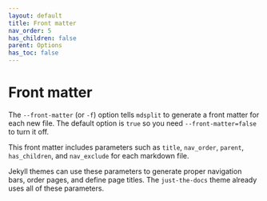 ```yaml
---
layout: default
title: Front matter 
nav_order: 5
has_children: false
parent: Options
has_toc: false
---
```

# Front matter 

The `--front-matter` (or `-f`) option tells `mdsplit` to generate a front matter for each new file. The default option is `true` so you need `--front-matter=false` to turn it off.

This front matter includes parameters such as `title`, `nav_order`, `parent`, `has_children`, and `nav_exclude` for each markdown file. 

Jekyll themes can use these parameters to generate proper navigation bars, order pages, and define page titles. The `just-the-docs` theme already uses all of these parameters.





<!-- Generated with mdsplit: https://github.com/alandefreitas/mdsplit -->
